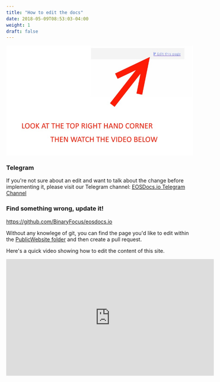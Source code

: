 ```yaml
---
title: "How to edit the docs"
date: 2018-05-09T08:53:03-04:00
weight: 1
draft: false
---
```


<img src="images/EditThisPage.jpg" align="center"><br>

### Telegram

If you're not sure about an edit and want to talk about the change before implementing it, please visit our Telegram channel: [EOSDocs.io Telegram Channel](https://t.me/eosdocs) 

### Find something wrong, update it!

https://github.com/BinaryFocus/eosdocs.io

Without any knowlege of git, you can find the page you'd like to edit within the [PublicWebsite folder](https://github.com/BinaryFocus/eosdocs.io/tree/master/PublicWebsite/content) and then create a pull request. 

Here's a quick video showing how to edit the content of this site. 

<center> 
<iframe width="560" height="315" src="https://www.youtube.com/embed/Vq1UwMbeJ2w" frameborder="0" allow="autoplay; encrypted-media" allowfullscreen></iframe>
</center>
